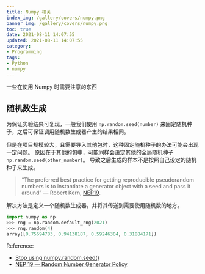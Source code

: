 ```yaml
---
title: Numpy 相关
index_img: /gallery/covers/numpy.png
banner_img: /gallery/covers/numpy.png
toc: true
date: 2021-08-11 14:07:55
updated: 2021-08-11 14:07:55
category:
- Programming
tags:
- Python
- numpy
---
```


一些在使用 Numpy 时需要注意的东西

<!-- more -->

## 随机数生成

为保证实验结果可复现，一般我们使用 `np.random.seed(number)` 来固定随机种子，之后可保证调用随机数生成器产生的结果相同。

但是在项目规模较大，且需要导入其他包时，这种固定随机种子的办法可能会出现一定问题。
原因在于其他的包中，可能同样会设定其他的全局随机种子 `np.random.seed(other_number)`。
导致之后生成的样本不是按照自己设定的随机种子来生成。

> “The preferred best practice for getting reproducible pseudorandom numbers is to instantiate a generator object with a seed and pass it around” — Robert Kern, [NEP19](https://numpy.org/neps/nep-0019-rng-policy.html).

解决方法是定义一个随机数生成器，并将其传送到需要使用随机数的地方。

``` python
import numpy as np
>>> rng = np.random.default_rng(2021)
>>> rng.random(4)
array([0.75694783, 0.94138187, 0.59246304, 0.31884171])
```

Reference:
- [Stop using numpy.random.seed()](https://towardsdatascience.com/stop-using-numpy-random-seed-581a9972805f)
- [NEP 19 — Random Number Generator Policy](https://numpy.org/neps/nep-0019-rng-policy.html)